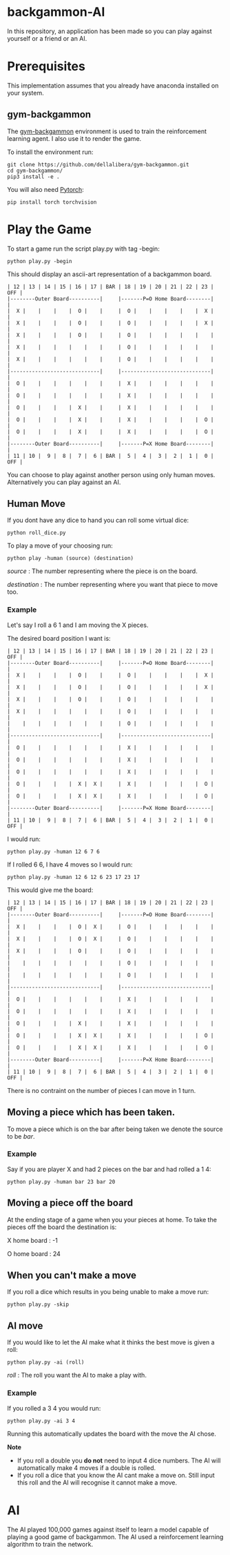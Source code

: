 # backgammon-AI

In this repository, an application has been made so you can play against yourself or a friend or an AI.

# Prerequisites

This implementation assumes that you already have anaconda installed on your system. 

## gym-backgammon

The [gym-backgammon](https://github.com/dellalibera/gym-backgammon) environment is used to train the reinforcement learning agent. I also use it to render the game.

To install the environment run:

```
git clone https://github.com/dellalibera/gym-backgammon.git
cd gym-backgammon/
pip3 install -e .
```
You will also need [Pytorch](https://github.com/pytorch/pytorch):

```
pip install torch torchvision
```
# Play the Game

To start a game run the script play.py with tag -begin:

```
python play.py -begin
```
This should display an ascii-art representation of a backgammon board.

```
| 12 | 13 | 14 | 15 | 16 | 17 | BAR | 18 | 19 | 20 | 21 | 22 | 23 | OFF |
|--------Outer Board----------|     |-------P=O Home Board--------|     |
|  X |    |    |    |  O |    |     |  O |    |    |    |    |  X |     |
|  X |    |    |    |  O |    |     |  O |    |    |    |    |  X |     |
|  X |    |    |    |  O |    |     |  O |    |    |    |    |    |     |
|  X |    |    |    |    |    |     |  O |    |    |    |    |    |     |
|  X |    |    |    |    |    |     |  O |    |    |    |    |    |     |
|-----------------------------|     |-----------------------------|     |
|  O |    |    |    |    |    |     |  X |    |    |    |    |    |     |
|  O |    |    |    |    |    |     |  X |    |    |    |    |    |     |
|  O |    |    |    |  X |    |     |  X |    |    |    |    |    |     |
|  O |    |    |    |  X |    |     |  X |    |    |    |    |  O |     |
|  O |    |    |    |  X |    |     |  X |    |    |    |    |  O |     |
|--------Outer Board----------|     |-------P=X Home Board--------|     |
| 11 | 10 |  9 |  8 |  7 |  6 | BAR |  5 |  4 |  3 |  2 |  1 |  0 | OFF |
```

You can choose to play against another person using only human moves. Alternatively you can play against an AI.

## Human Move

If you dont have any dice to hand you can roll some virtual dice:

```
python roll_dice.py
```

To play a move of your choosing run:

```
python play -human (source) (destination)
```

*source* : The number representing where the piece is on the board.

*destination* : The number representing where you want that piece to move too.

### Example

Let's say I roll a 6 1 and I am moving the X pieces.

The desired board position I want is:

```
| 12 | 13 | 14 | 15 | 16 | 17 | BAR | 18 | 19 | 20 | 21 | 22 | 23 | OFF |
|--------Outer Board----------|     |-------P=O Home Board--------|     |
|  X |    |    |    |  O |    |     |  O |    |    |    |    |  X |     |
|  X |    |    |    |  O |    |     |  O |    |    |    |    |  X |     |
|  X |    |    |    |  O |    |     |  O |    |    |    |    |    |     |
|  X |    |    |    |    |    |     |  O |    |    |    |    |    |     |
|    |    |    |    |    |    |     |  O |    |    |    |    |    |     |
|-----------------------------|     |-----------------------------|     |
|  O |    |    |    |    |    |     |  X |    |    |    |    |    |     |
|  O |    |    |    |    |    |     |  X |    |    |    |    |    |     |
|  O |    |    |    |    |    |     |  X |    |    |    |    |    |     |
|  O |    |    |    |  X |  X |     |  X |    |    |    |    |  O |     |
|  O |    |    |    |  X |  X |     |  X |    |    |    |    |  O |     |
|--------Outer Board----------|     |-------P=X Home Board--------|     |
| 11 | 10 |  9 |  8 |  7 |  6 | BAR |  5 |  4 |  3 |  2 |  1 |  0 | OFF |
```

I would run:

```
python play.py -human 12 6 7 6
```

If I rolled 6 6, I have 4 moves so I would run:

```
python play.py -human 12 6 12 6 23 17 23 17
```

This would give me the board:

```
| 12 | 13 | 14 | 15 | 16 | 17 | BAR | 18 | 19 | 20 | 21 | 22 | 23 | OFF |
|--------Outer Board----------|     |-------P=O Home Board--------|     |
|  X |    |    |    |  O |  X |     |  O |    |    |    |    |    |     |
|  X |    |    |    |  O |  X |     |  O |    |    |    |    |    |     |
|  X |    |    |    |  O |    |     |  O |    |    |    |    |    |     |
|    |    |    |    |    |    |     |  O |    |    |    |    |    |     |
|    |    |    |    |    |    |     |  O |    |    |    |    |    |     |
|-----------------------------|     |-----------------------------|     |
|  O |    |    |    |    |    |     |  X |    |    |    |    |    |     |
|  O |    |    |    |    |    |     |  X |    |    |    |    |    |     |
|  O |    |    |    |  X |    |     |  X |    |    |    |    |    |     |
|  O |    |    |    |  X |  X |     |  X |    |    |    |    |  O |     |
|  O |    |    |    |  X |  X |     |  X |    |    |    |    |  O |     |
|--------Outer Board----------|     |-------P=X Home Board--------|     |
| 11 | 10 |  9 |  8 |  7 |  6 | BAR |  5 |  4 |  3 |  2 |  1 |  0 | OFF |
```

There is no contraint on the number of pieces I can move in 1 turn.

## Moving a piece which has been taken.

To move a piece which is on the bar after being taken we denote the source to be *bar*.

### Example

Say if you are player X and had 2 pieces on the bar and had rolled a 1 4:

```
python play.py -human bar 23 bar 20
```

## Moving a piece off the board

At the ending stage of a game when you your pieces at home. To take the pieces off the board the destination is:

X home board : -1 

O home board : 24

## When you can't make a move

If you roll a dice which results in you being unable to make a move run:

```
python play.py -skip
```

## AI move

If you would like to let the AI make what it thinks the best move is given a roll:

```
python play.py -ai (roll)
```

*roll* : The roll you want the AI to make a play with.

### Example

If you rolled a 3 4 you would run:

```
python play.py -ai 3 4
```

Running this automatically updates the board with the move the AI chose. 

**Note**
 - If you roll a double you **do not** need to input 4 dice numbers. The AI will automatically make 4 moves if a double is rolled.
 - If you roll a dice that you know the AI cant make a move on. Still input this roll and the AI will recognise it cannot make a move.

# AI

The AI played 100,000 games against itself to learn a model capable of playing a good game of backgammon. The AI used a reinforcement learning algorithm to train the network.
